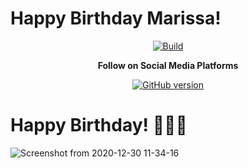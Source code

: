 <h1>Happy Birthday Marissa!</h1>
<center><a href="https://github.com/predator0x300/exploitbuffer"><img src="https://img.shields.io/badge/Supported%20OS-Linux%2FWindows%2FmacOS-brightgreengreen.svg" alt="Build" data-canonical-src="https://img.shields.io/badge/Supported%20OS-Linux%2FWindows%2FmacOS-brightgreengreen.svg" style="max-width:100%;"></a></center>
<p align="center">
  <b> Follow on Social Media Platforms </b>
</p>
<p align="center">
<a href="https://www.facebook.com/profile.php?id=100039477441223"><img title="GitHub version" src="https://img.shields.io/badge/-Facebook-blue" ></a> 
</p>

# Happy Birthday! 👨🏼‍💻
![Screenshot from 2020-12-30 11-34-16](https://user-images.githubusercontent.com/57313495/103304328-f9066000-49cd-11eb-861c-0ffe572a1f0f.png)


